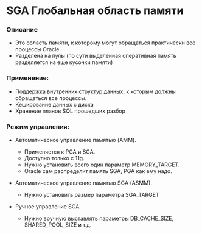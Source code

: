 # SGA Глобальная область памяти

### Описание
  - Это область памяти, к которому могут обращаться практически все процессы Oracle.
  - Разделена на пулы (по сути выделенная оперативная память разделяется на еще кусочки памяти)


### Применение: 
  - Поддержка внутренних структур данных, к которым должны обращаться все процессы.
  - Кеширование данных с диска
  - Хранение планов SQL прошедших разбор

### Режим управления: 
  - Автоматическое управление памятью (AMM).
    - Применяется к PGA и SGA.
	- Доступно только с 11g.
	- Нужно установить всего один параметр MEMORY_TARGET.
	- Oracle сам распределит память SGA, PGA как ему надо.
  
  - Автоматическое управление памятью SGA (ASMM).
    - Нужно установить размер параметра SGA_TARGET
  
  - Ручное управление SGA.
    - Нужно вручную выставлять параметры DB_CACHE_SIZE, SHARED_POOL_SIZE и т.д.